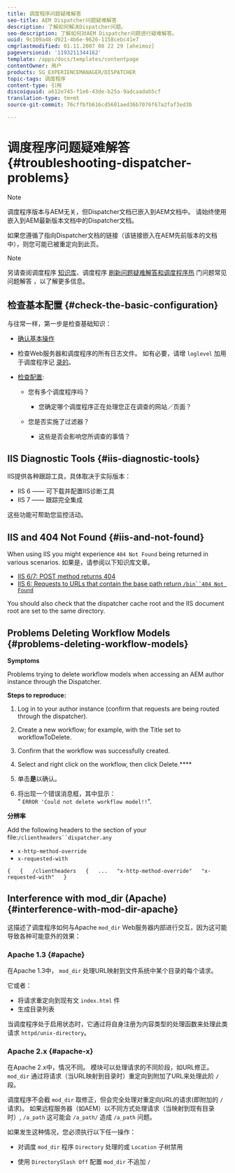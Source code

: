 ```yaml
---
title: 调度程序问题疑难解答
seo-title: AEM Dispatcher问题疑难解答
description: 了解如何解决Dispatcher问题。
seo-description: 了解如何对AEM Dispatcher问题进行疑难解答。
uuid: 9c109a48-d921-4b6e-9626-1158cebc41e7
cmgrlastmodified: 01.11.2007 08 22 29 [aheimoz]
pageversionid: '1193211344162'
template: /apps/docs/templates/contentpage
contentOwner: 用户
products: SG_EXPERIENCEMANAGER/DISPATCHER
topic-tags: 调度程序
content-type: 引用
discoiquuid: a612e745-f1e6-43de-b25a-9adcaadab5cf
translation-type: tm+mt
source-git-commit: 76cffbfb616cd5601aed36b7076f67a2faf3ed3b

---
```



# 调度程序问题疑难解答 {#troubleshooting-dispatcher-problems}

>[!NOTE]
>
>调度程序版本与AEM无关，但Dispatcher文档已嵌入到AEM文档中。 请始终使用嵌入到AEM最新版本文档中的Dispatcher文档。
>
>如果您遵循了指向Dispatcher文档的链接（该链接嵌入在AEM先前版本的文档中），则您可能已被重定向到此页。

>[!NOTE]
>
>另请查阅调度程序 [知识库](https://helpx.adobe.com/cq/kb/index/dispatcher.html)、调度程序 [刷新问题疑难解答和调度程序热](https://helpx.adobe.com/adobe-cq/kb/troubleshooting-dispatcher-flushing-issues.html) 门问题常见问题解答 [](dispatcher-faq.md) ，以了解更多信息。

## 检查基本配置 {#check-the-basic-configuration}

与往常一样，第一步是检查基础知识：

* [确认基本操作](#ConfirmBasicOperation)
* 检查Web服务器和调度程序的所有日志文件。 如有必要，请增 `loglevel` 加用于调度程序记 [录的](#Logging)。

* [检查配置](#ConfiguringtheDispatcher):

   * 您有多个调度程序吗？

      * 您确定哪个调度程序正在处理您正在调查的网站／页面？
   * 您是否实施了过滤器？

      * 这些是否会影响您所调查的事情？


## IIS Diagnostic Tools {#iis-diagnostic-tools}

IIS提供各种跟踪工具，具体取决于实际版本：

* IIS 6 —— 可下载并配置IIS诊断工具
* IIS 7 —— 跟踪完全集成

这些功能可帮助您监控活动。

## IIS and 404 Not Found {#iis-and-not-found}

When using IIS you might experience `404 Not Found` being returned in various scenarios. 如果是，请参阅以下知识库文章。

* [IIS 6/7: POST method returns 404](https://helpx.adobe.com/dispatcher/kb/IIS6IsapiFilters.html)
* [IIS 6: Requests to URLs that contain the base path  return `/bin``404 Not Found`](https://helpx.adobe.com/dispatcher/kb/RequestsToBinDirectoryFailInIIS6.html)

You should also check that the dispatcher cache root and the IIS document root are set to the same directory.

## Problems Deleting Workflow Models {#problems-deleting-workflow-models}

**Symptoms**

Problems trying to delete workflow models when accessing an AEM author instance through the Dispatcher.

**Steps to reproduce:**

1. Log in to your author instance (confirm that requests are being routed through the dispatcher).
1. Create a new workflow; for example, with the Title set to workflowToDelete.
1. Confirm that the workflow was successfully created.
1. Select and right click on the workflow, then click Delete.****

1. 单击&#x200B;**是**&#x200B;以确认。
1. 将出现一个错误消息框，其中显示：\
   " `ERROR 'Could not delete workflow model!!`".

**分辨率**

Add the following headers to the  section of your  file:`/clientheaders``dispatcher.any`

* `x-http-method-override`
* `x-requested-with`

`{  
{  
/clientheaders  
{  
...  
"x-http-method-override"  
"x-requested-with"  
}`

## Interference with mod_dir (Apache) {#interference-with-mod-dir-apache}

这描述了调度程序如何与Apache `mod_dir` Web服务器内部进行交互，因为这可能导致各种可能意外的效果：

### Apache 1.3 {#apache}

在Apache 1.3中， `mod_dir` 处理URL映射到文件系统中某个目录的每个请求。

它或者：

* 将请求重定向到现有文 `index.html` 件
* 生成目录列表

当调度程序处于启用状态时，它通过将自身注册为内容类型的处理函数来处理此类请求 `httpd/unix-directory`。

### Apache 2.x {#apache-x}

在Apache 2.x中，情况不同。 模块可以处理请求的不同阶段，如URL修正。 `mod_dir` 通过将请求（当URL映射到目录时）重定向到附加了URL来处理此阶 `/` 段。

调度程序不会截 `mod_dir` 取修正，但会完全处理对重定向URL的请求(即附加的 `/` 请求)。 如果远程服务器（如AEM）以不同方式处理请求（当映射到现有目录时）, `/a_path` 这可能会 `/a_path/` 造成 `/a_path` 问题。

如果发生这种情况，您必须执行以下任一操作：

* 对调度 `mod_dir` 程序 `Directory` 处理的或 `Location` 子树禁用

* 使用 `DirectorySlash Off` 配置 `mod_dir` 不追加 `/`

